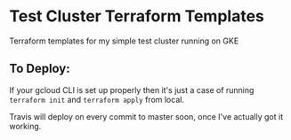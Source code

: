# Test Cluster Terraform Templates

Terraform templates for my simple test cluster running on GKE

## To Deploy:

If your gcloud CLI is set up properly then it's just a case of running `terraform init`
and `terraform apply` from local.

Travis will deploy on every commit to master soon, once I've actually got it working.